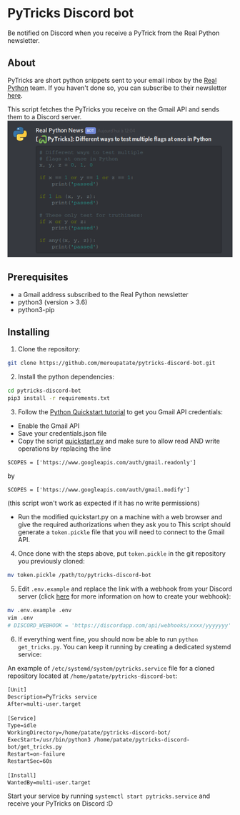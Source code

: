 # PyTricks Discord bot

Be notified on Discord when you receive a PyTrick from the Real Python newsletter.

## About

PyTricks are short python snippets sent to your email inbox by the [Real Python](https://realpython.com/) team. If you haven't done so, you can subscribe to their newsletter [here](https://realpython.com/newsletter/).

This script fetches the PyTricks you receive on the Gmail API and sends them to a Discord server.
![Example](https://github.com/meroupatate/pytricks-discord-bot/raw/master/images/screenshot.png)

## Prerequisites

- a Gmail address subscribed to the Real Python newsletter
- python3 (version > 3.6)
- python3-pip


## Installing

1. Clone the repository:
```bash
git clone https://github.com/meroupatate/pytricks-discord-bot.git
```

2. Install the python dependencies:
```bash
cd pytricks-discord-bot
pip3 install -r requirements.txt
```

3. Follow the [Python Quickstart tutorial](https://developers.google.com/gmail/api/quickstart/python) to get you Gmail API credentials:
- Enable the Gmail API
- Save your credentials.json file
- Copy the script [quickstart.py](https://github.com/gsuitedevs/python-samples/blob/master/gmail/quickstart/quickstart.py) and make sure to allow read AND write operations by replacing the line
```
SCOPES = ['https://www.googleapis.com/auth/gmail.readonly']
```
by
```
SCOPES = ['https://www.googleapis.com/auth/gmail.modify']
```
(this script won't work as expected if it has no write permissions)
- Run the modified quickstart.py on a machine with a web browser and give the required authorizations when they ask you to
This script should generate a `token.pickle` file that you will need to connect to the Gmail API.


4. Once done with the steps above, put `token.pickle` in the git repository you previously cloned:
```bash
mv token.pickle /path/to/pytricks-discord-bot
```

5. Edit `.env.example` and replace the link with a webhook from your Discord server (click [here](https://support.discordapp.com/hc/en-us/articles/228383668-Intro-to-Webhooks) for more information on how to create your webhook):

```bash
mv .env.example .env
vim .env
# DISCORD_WEBHOOK = 'https://discordapp.com/api/webhooks/xxxx/yyyyyyy'
```

6. If everything went fine, you should now be able to run `python get_tricks.py`. You can keep it running by creating a dedicated systemd service:

An example of `/etc/systemd/system/pytricks.service` file for a cloned repository located at `/home/patate/pytricks-discord-bot`:
```
[Unit]
Description=PyTricks service
After=multi-user.target

[Service]
Type=idle
WorkingDirectory=/home/patate/pytricks-discord-bot/
ExecStart=/usr/bin/python3 /home/patate/pytricks-discord-bot/get_tricks.py
Restart=on-failure
RestartSec=60s

[Install]
WantedBy=multi-user.target
```

Start your service by running `systemctl start pytricks.service` and receive your PyTricks on Discord :D
